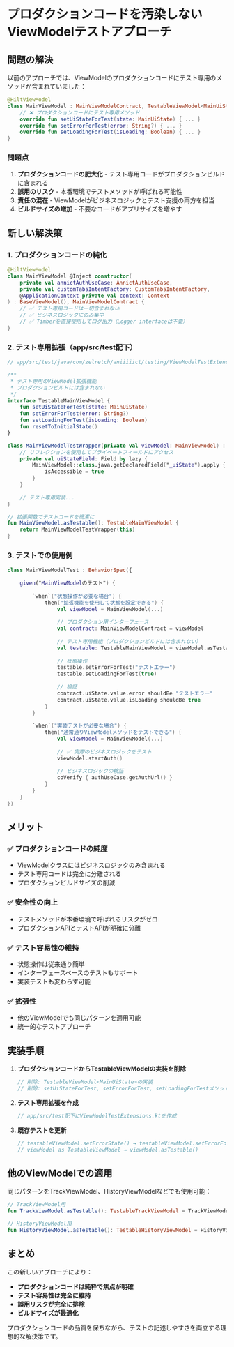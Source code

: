 # プロダクションコードを汚染しないViewModelテストアプローチ

## 問題の解決

以前のアプローチでは、ViewModelのプロダクションコードにテスト専用のメソッドが含まれていました：

```kotlin
@HiltViewModel
class MainViewModel : MainViewModelContract, TestableViewModel<MainUiState> {
    // ❌ プロダクションコードにテスト専用メソッド
    override fun setUiStateForTest(state: MainUiState) { ... }
    override fun setErrorForTest(error: String?) { ... }
    override fun setLoadingForTest(isLoading: Boolean) { ... }
}
```

### 問題点

1. **プロダクションコードの肥大化** - テスト専用コードがプロダクションビルドに含まれる
2. **誤用のリスク** - 本番環境でテストメソッドが呼ばれる可能性
3. **責任の混在** - ViewModelがビジネスロジックとテスト支援の両方を担当
4. **ビルドサイズの増加** - 不要なコードがアプリサイズを増やす

## 新しい解決策

### 1. プロダクションコードの純化

```kotlin
@HiltViewModel
class MainViewModel @Inject constructor(
    private val annictAuthUseCase: AnnictAuthUseCase,
    private val customTabsIntentFactory: CustomTabsIntentFactory,
    @ApplicationContext private val context: Context
) : BaseViewModel(), MainViewModelContract {
    // ✅ テスト専用コードは一切含まれない
    // ✅ ビジネスロジックにのみ集中
    // ✅ Timberを直接使用してログ出力（Logger interfaceは不要）
}
```

### 2. テスト専用拡張（app/src/test配下）

```kotlin
// app/src/test/java/com/zelretch/aniiiiict/testing/ViewModelTestExtensions.kt

/**
 * テスト専用のViewModel拡張機能
 * プロダクションビルドには含まれない
 */
interface TestableMainViewModel {
    fun setUiStateForTest(state: MainUiState)
    fun setErrorForTest(error: String?)
    fun setLoadingForTest(isLoading: Boolean)
    fun resetToInitialState()
}

class MainViewModelTestWrapper(private val viewModel: MainViewModel) : TestableMainViewModel {
    // リフレクションを使用してプライベートフィールドにアクセス
    private val uiStateField: Field by lazy {
        MainViewModel::class.java.getDeclaredField("_uiState").apply {
            isAccessible = true
        }
    }
    
    // テスト専用実装...
}

// 拡張関数でテストコードを簡潔に
fun MainViewModel.asTestable(): TestableMainViewModel {
    return MainViewModelTestWrapper(this)
}
```

### 3. テストでの使用例

```kotlin
class MainViewModelTest : BehaviorSpec({
    
    given("MainViewModelのテスト") {
        
        `when`("状態操作が必要な場合") {
            then("拡張機能を使用して状態を設定できる") {
                val viewModel = MainViewModel(...)
                
                // プロダクション用インターフェース
                val contract: MainViewModelContract = viewModel
                
                // テスト専用機能（プロダクションビルドには含まれない）
                val testable: TestableMainViewModel = viewModel.asTestable()
                
                // 状態操作
                testable.setErrorForTest("テストエラー")
                testable.setLoadingForTest(true)
                
                // 検証
                contract.uiState.value.error shouldBe "テストエラー"
                contract.uiState.value.isLoading shouldBe true
            }
        }
        
        `when`("実装テストが必要な場合") {
            then("通常通りViewModelメソッドをテストできる") {
                val viewModel = MainViewModel(...)
                
                // ✅ 実際のビジネスロジックをテスト
                viewModel.startAuth()
                
                // ビジネスロジックの検証
                coVerify { authUseCase.getAuthUrl() }
            }
        }
    }
})
```

## メリット

### ✅ プロダクションコードの純度

- ViewModelクラスにはビジネスロジックのみ含まれる
- テスト専用コードは完全に分離される
- プロダクションビルドサイズの削減

### ✅ 安全性の向上

- テストメソッドが本番環境で呼ばれるリスクがゼロ
- プロダクションAPIとテストAPIが明確に分離

### ✅ テスト容易性の維持

- 状態操作は従来通り簡単
- インターフェースベースのテストもサポート
- 実装テストも変わらず可能

### ✅ 拡張性

- 他のViewModelでも同じパターンを適用可能
- 統一的なテストアプローチ

## 実装手順

1. **プロダクションコードからTestableViewModelの実装を削除**
   ```kotlin
   // 削除: TestableViewModel<MainUiState>の実装
   // 削除: setUiStateForTest, setErrorForTest, setLoadingForTestメソッド
   ```

2. **テスト専用拡張を作成**
   ```kotlin
   // app/src/test配下にViewModelTestExtensions.ktを作成
   ```

3. **既存テストを更新**
   ```kotlin
   // testableViewModel.setErrorState() → testableViewModel.setErrorForTest()
   // viewModel as TestableViewModel → viewModel.asTestable()
   ```

## 他のViewModelでの適用

同じパターンをTrackViewModel、HistoryViewModelなどでも使用可能：

```kotlin
// TrackViewModel用
fun TrackViewModel.asTestable(): TestableTrackViewModel = TrackViewModelTestWrapper(this)

// HistoryViewModel用  
fun HistoryViewModel.asTestable(): TestableHistoryViewModel = HistoryViewModelTestWrapper(this)
```

## まとめ

この新しいアプローチにより：

- **プロダクションコードは純粋で焦点が明確**
- **テスト容易性は完全に維持**
- **誤用リスクが完全に排除**
- **ビルドサイズが最適化**

プロダクションコードの品質を保ちながら、テストの記述しやすさを両立する理想的な解決策です。